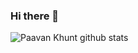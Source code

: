 ### Hi there 👋

<!--
**PaavanKhunt/PaavanKhunt** is a ✨ _special_ ✨ repository because its `README.md` (this file) appears on your GitHub profile.

Here are some ideas to get you started:

- 🔭 I’m currently working on ...
- 🌱 I’m currently learning ...
- 👯 I’m looking to collaborate on ...
- 🤔 I’m looking for help with ...
- 💬 Ask me about ...
- 📫 How to reach me: ...
- 😄 Pronouns: ...
- ⚡ Fun fact: ...
-->

![Paavan Khunt github stats](https://github-readme-stats.vercel.app/api?username=paavankhunt&show_icons=true&hide_border=true)
